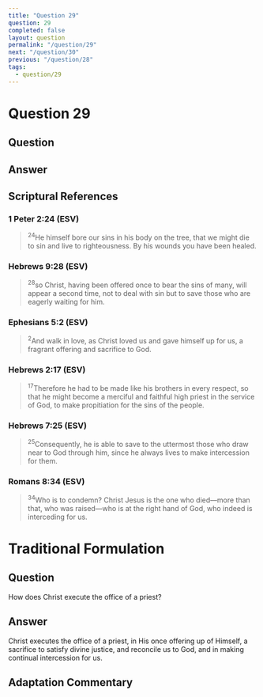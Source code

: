```yaml
---
title: "Question 29"
question: 29
completed: false
layout: question
permalink: "/question/29"
next: "/question/30"
previous: "/question/28"
tags:
  - question/29
---
```

# Question 29

## Question


## Answer


## Scriptural References
### 1 Peter 2:24 (ESV)
> <sup>24</sup>He himself bore our sins in his body on the tree, that we might die to sin and live to righteousness. By his wounds you have been healed.

### Hebrews 9:28 (ESV)
> <sup>28</sup>so Christ, having been offered once to bear the sins of many, will appear a second time, not to deal with sin but to save those who are eagerly waiting for him.

### Ephesians 5:2 (ESV)
> <sup>2</sup>And walk in love, as Christ loved us and gave himself up for us, a fragrant offering and sacrifice to God.

### Hebrews 2:17 (ESV)
> <sup>17</sup>Therefore he had to be made like his brothers in every respect, so that he might become a merciful and faithful high priest in the service of God, to make propitiation for the sins of the people.

### Hebrews 7:25 (ESV)
> <sup>25</sup>Consequently, he is able to save to the uttermost those who draw near to God through him, since he always lives to make intercession for them.

### Romans 8:34 (ESV)
> <sup>34</sup>Who is to condemn? Christ Jesus is the one who died—more than that, who was raised—who is at the right hand of God, who indeed is interceding for us.

# Traditional Formulation
## Question
How does Christ execute the office of a priest?

## Answer
Christ executes the office of a priest, in His once offering up of Himself, a sacrifice to satisfy divine justice, and reconcile us to God, and in making continual intercession for us.

## Adaptation Commentary
